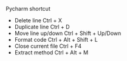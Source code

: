 Pycharm shortcut

- Delete line               Ctrl + X 
- Duplicate line            Ctrl + D 
- Move line up/down         Ctrl + Shift + Up/Down 
- Format code               Ctrl + Alt + Shift + L
- Close current file        Ctrl + F4
- Extract method            Ctrl + Alt + M